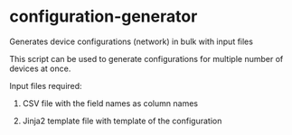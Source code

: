 # configuration-generator
Generates device configurations (network) in bulk with input files

This script can be used to generate configurations for multiple number of devices at once.

Input files required:

1. CSV file with the field names as column names

2. Jinja2 template file with template of the configuration
